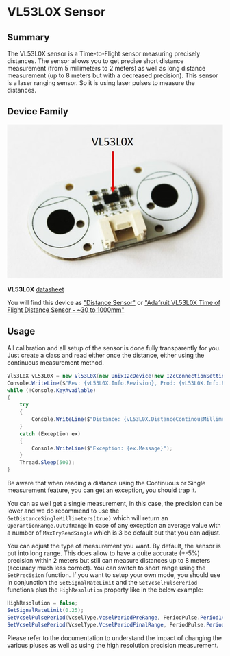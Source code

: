 # VL53L0X Sensor

## Summary

The VL53L0X sensor is a Time-to-Flight sensor measuring precisely distances. The sensor allows you to get precise short distance measurement (from 5 millimeters to 2 meters) as well as long distance measurement (up to 8 meters but with a decreased precision). This sensor is a laser ranging sensor. So it is using laser pulses to measure the distances.

## Device Family

![VL53L0X](./VL53L0X.jpg)

**VL53L0X** [datasheet](https://www.st.com/content/st_com/en/products/embedded-software/proximity-sensors-software/stsw-img005.html)

You will find this device as ["Distance Sensor"](https://www.dexterindustries.com/product/distance-sensor/) or ["Adafruit VL53L0X Time of Flight Distance Sensor - ~30 to 1000mm"](https://www.adafruit.com/product/3317)

## Usage

All calibration and all setup of the sensor is done fully transparently for you. Just create a class and read either once the distance, either using the continuous measurement method.

```csharp
Vl53L0X vL53L0X = new Vl53L0X(new UnixI2cDevice(new I2cConnectionSettings(1, Vl53L0X.DefaultI2cAddress)));
Console.WriteLine($"Rev: {vL53L0X.Info.Revision}, Prod: {vL53L0X.Info.ProductId}, Mod: {vL53L0X.Info.ModuleId}");
while (!Console.KeyAvailable)
{
    try
    {        
        Console.WriteLine($"Distance: {vL53L0X.DistanceContinousMillimeters}");
    }
    catch (Exception ex)
    {
        Console.WriteLine($"Exception: {ex.Message}");
    }
    Thread.Sleep(500);
}
```

Be aware that when reading a distance using the Continuous or Single measurement feature, you can get an exception, you should trap it.

You can as well get a single measurement, in this case, the precision can be lower and we do recommend to use the ```GetDistanceSingleMillimeters(true)``` which will return an ```OperantionRange.OutOfRange``` in case of any exception an average value with a number of ```MaxTryReadSingle``` which is 3 be default but that you can adjust.

You can adjust the type of measurement you want. By default, the sensor is put into long range. This does allow to have a quite accurate (+-5%) precision within 2 meters but still can measure distances up to 8 meters (accuracy much less correct). You can switch to short range using the ```SetPrecision``` function. If you want to setup your own mode, you should use in conjunction the ```SetSignalRateLimit``` and the ```SetVcselPulsePeriod``` functions plus the ```HighResolution``` property like in the below example: 

```csharp
HighResolution = false;
SetSignalRateLimit(0.25);
SetVcselPulsePeriod(VcselType.VcselPeriodPreRange, PeriodPulse.Period14);
SetVcselPulsePeriod(VcselType.VcselPeriodFinalRange, PeriodPulse.Period10);
```

Please refer to the documentation to understand the impact of changing the various pluses as well as using the high resolution precision measurement.

